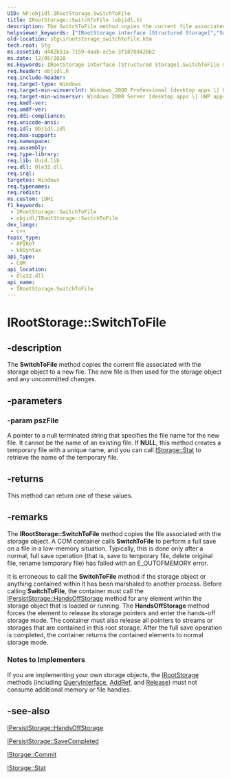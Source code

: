 ```yaml
---
UID: NF:objidl.IRootStorage.SwitchToFile
title: IRootStorage::SwitchToFile (objidl.h)
description: The SwitchToFile method copies the current file associated with the storage object to a new file.
helpviewer_keywords: ["IRootStorage interface [Structured Storage]","SwitchToFile method","IRootStorage.SwitchToFile","IRootStorage::SwitchToFile","SwitchToFile","SwitchToFile method [Structured Storage]","SwitchToFile method [Structured Storage]","IRootStorage interface","_stg_irootstorage_switchtofile","objidl/IRootStorage::SwitchToFile","stg.irootstorage_switchtofile"]
old-location: stg\irootstorage_switchtofile.htm
tech.root: Stg
ms.assetid: d482b51a-7159-4aab-ac5e-3f1878d426b2
ms.date: 12/05/2018
ms.keywords: IRootStorage interface [Structured Storage],SwitchToFile method, IRootStorage.SwitchToFile, IRootStorage::SwitchToFile, SwitchToFile, SwitchToFile method [Structured Storage], SwitchToFile method [Structured Storage],IRootStorage interface, _stg_irootstorage_switchtofile, objidl/IRootStorage::SwitchToFile, stg.irootstorage_switchtofile
req.header: objidl.h
req.include-header: 
req.target-type: Windows
req.target-min-winverclnt: Windows 2000 Professional [desktop apps \| UWP apps]
req.target-min-winversvr: Windows 2000 Server [desktop apps \| UWP apps]
req.kmdf-ver: 
req.umdf-ver: 
req.ddi-compliance: 
req.unicode-ansi: 
req.idl: Objidl.idl
req.max-support: 
req.namespace: 
req.assembly: 
req.type-library: 
req.lib: Uuid.lib
req.dll: Ole32.dll
req.irql: 
targetos: Windows
req.typenames: 
req.redist: 
ms.custom: 19H1
f1_keywords:
 - IRootStorage::SwitchToFile
 - objidl/IRootStorage::SwitchToFile
dev_langs:
 - c++
topic_type:
 - APIRef
 - kbSyntax
api_type:
 - COM
api_location:
 - Ole32.dll
api_name:
 - IRootStorage.SwitchToFile
---
```


# IRootStorage::SwitchToFile


## -description

The 
<b>SwitchToFile</b> method copies the current file associated with the storage object to a new file. The new file is then used for the storage object and any uncommitted changes.

## -parameters

### -param pszFile

A pointer to a null terminated string that specifies the file name for the new file. It cannot be the name of an existing file. If <b>NULL</b>, this method creates a temporary file with a unique name, and you can call 
<a href="/windows/desktop/api/objidl/nf-objidl-istorage-stat">IStorage::Stat</a> to retrieve the name of the temporary file.

## -returns

This method can return one of these values.

## -remarks

The <b>IRootStorage::SwitchToFile</b> method copies the file associated with the storage object. A COM container calls 
<b>SwitchToFile</b> to perform a full save on a file in a low-memory situation. Typically, this is done only after a normal, full save operation (that is, save to temporary file, delete original file, rename temporary file) has failed with an E_OUTOFMEMORY error.

It is erroneous to call the 
<b>SwitchToFile</b> method if the storage object or anything contained within it has been marshaled to another process. Before calling 
<b>SwitchToFile</b>, the container must call the 
<a href="/windows/desktop/api/objidl/nf-objidl-ipersiststorage-handsoffstorage">IPersistStorage::HandsOffStorage</a> method for any element within the storage object that is loaded or running. The <b>HandsOffStorage</b> method forces the element to release its storage pointers and enter the hands-off storage mode. The container must also release all pointers to streams or storages that are contained in this root storage. After the full save operation is completed, the container returns the contained elements to normal storage mode.

<h3><a id="Notes_to_Implementers"></a><a id="notes_to_implementers"></a><a id="NOTES_TO_IMPLEMENTERS"></a>Notes to Implementers</h3>
If you are implementing your own storage objects, the 
<a href="/windows/desktop/api/objidl/nn-objidl-irootstorage">IRootStorage</a> methods (including <a href="/windows/desktop/api/unknwn/nf-unknwn-iunknown-queryinterface(q)">QueryInterface</a>, <a href="/windows/desktop/api/unknwn/nf-unknwn-iunknown-addref">AddRef</a>, and <a href="/windows/desktop/api/unknwn/nf-unknwn-iunknown-release">Release</a>) must not consume additional memory or file handles.

## -see-also

<a href="/windows/desktop/api/objidl/nf-objidl-ipersiststorage-handsoffstorage">IPersistStorage::HandsOffStorage</a>



<a href="/windows/desktop/api/objidl/nf-objidl-ipersiststorage-savecompleted">IPersistStorage::SaveCompleted</a>



<a href="/windows/desktop/api/objidl/nf-objidl-istorage-commit">IStorage::Commit</a>



<a href="/windows/desktop/api/objidl/nf-objidl-istorage-stat">IStorage::Stat</a>